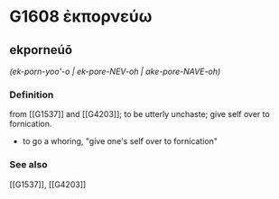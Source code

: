 # G1608 ἐκπορνεύω

## ekporneúō

_(ek-porn-yoo'-o | ek-pore-NEV-oh | ake-pore-NAVE-oh)_

### Definition

from [[G1537]] and [[G4203]]; to be utterly unchaste; give self over to fornication.

- to go a whoring, &quot;give one's self over to fornication&quot;

### See also

[[G1537]], [[G4203]]

